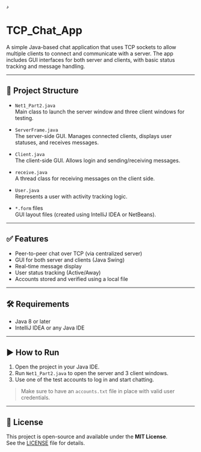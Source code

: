 د
# TCP_Chat_App

A simple Java-based chat application that uses TCP sockets to allow multiple clients to connect and communicate with a server. The app includes GUI interfaces for both server and clients, with basic status tracking and message handling.

---

## 📁 Project Structure

- `Net1_Part2.java`  
  Main class to launch the server window and three client windows for testing.

- `ServerFrame.java`  
  The server-side GUI. Manages connected clients, displays user statuses, and receives messages.

- `Client.java`  
  The client-side GUI. Allows login and sending/receiving messages.

- `receive.java`  
  A thread class for receiving messages on the client side.

- `User.java`  
  Represents a user with activity tracking logic.

- `*.form` files  
  GUI layout files (created using IntelliJ IDEA or NetBeans).

---

## ✅ Features

- Peer-to-peer chat over TCP (via centralized server)
- GUI for both server and clients (Java Swing)
- Real-time message display
- User status tracking (Active/Away)
- Accounts stored and verified using a local file

---

## 🛠️ Requirements

- Java 8 or later
- IntelliJ IDEA or any Java IDE

---

## ▶️ How to Run

1. Open the project in your Java IDE.
2. Run `Net1_Part2.java` to open the server and 3 client windows.
3. Use one of the test accounts to log in and start chatting.

> Make sure to have an `accounts.txt` file in place with valid user credentials.

---
## 📜 License

This project is open-source and available under the **MIT License**.  
See the [LICENSE](LICENSE) file for details.

